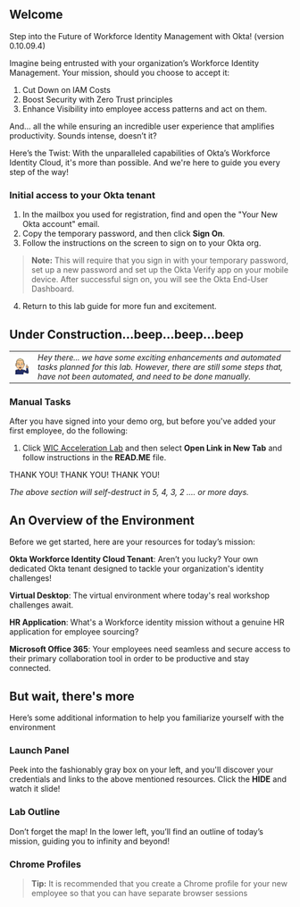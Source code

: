 
## Welcome

Step into the Future of Workforce Identity Management with Okta!  (version 0.10.09.4)

Imagine being entrusted with your organization’s Workforce Identity Management. Your mission, should you choose to accept it:

1. Cut Down on IAM Costs
2. Boost Security with Zero Trust principles
3. Enhance Visibility into employee access patterns and act on them.

And... all the while ensuring an incredible user experience that amplifies productivity. Sounds intense, doesn’t it?

Here’s the Twist: With the unparalleled capabilities of Okta’s Workforce Identity Cloud, it's more than possible. And we're here to guide you every step of the way!

### Initial access to your Okta tenant

1. In the mailbox you used for registration, find and open the "Your New Okta account" email.
2. Copy the temporary password, and then click **Sign On**.
3. Follow the instructions on the screen to sign on to your Okta org.

> **Note:** This will require that you sign in with your temporary password, set up a new password and set up the Okta Verify app on your mobile device. After successful sign on, you will see the Okta End-User Dashboard.

4. Return to this lab guide for more fun and excitement.

## Under Construction...beep...beep...beep

   |||
   |:-----|:-----|
   |![Alt text](images/011/marc_r74_100.png "Marc says...")|*Hey there... we have some exciting enhancements and automated tasks planned for this lab. However, there are still some steps that, have not been automated, and need to be done manually.*|

### Manual Tasks

 After you have signed into your demo org, but before you've added your first employee, do the following:

 1. Click  [WIC Acceleration Lab](<https://drive.google.com/drive/folders/105BjtBmVze3ruoFBdtSuPdW9-bDR8qqV?usp=drive_link target="_blank"> "Manual Chores") and then select **Open Link in New Tab** and follow instructions in the **READ.ME** file.  

THANK YOU! THANK YOU! THANK YOU!

*The above section will self-destruct in 5, 4, 3, 2 .... or more days.*

## An Overview of the Environment

Before we get started,  here are your resources for today’s mission:

   **Okta Workforce Identity Cloud Tenant**: Aren’t you lucky? Your own dedicated Okta tenant designed to tackle your organization's identity challenges!

   **Virtual Desktop**: The virtual environment where today's real workshop challenges await.

   **HR Application**: What's a Workforce identity mission without a genuine HR application for employee sourcing?

   **Microsoft Office 365**: Your employees need seamless and secure access to their primary collaboration tool in order to be productive and stay connected.

## But wait, there's more

Here’s some additional information to help you familiarize yourself with the environment

### Launch Panel

Peek into the fashionably gray box on your left, and you'll discover your credentials and links to the above mentioned resources. Click the **HIDE** and watch it slide!

### Lab Outline

Don’t forget the map! In the lower left, you’ll find an outline of today’s mission, guiding you to infinity and beyond!

### Chrome Profiles
>
>**Tip:** It is recommended that you create a Chrome profile for your new employee so that you can have separate browser sessions
>
